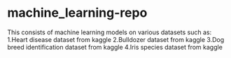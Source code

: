 # machine_learning-repo
This consists of machine learning models on various datasets such as:
1.Heart disease dataset from kaggle
2.Bulldozer dataset from kaggle
3.Dog breed identification dataset from kaggle
4.Iris species dataset from kaggle

